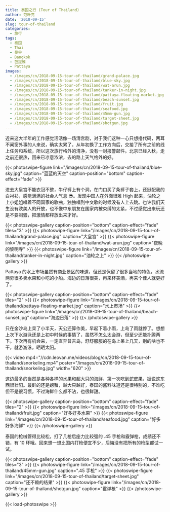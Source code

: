 ```yaml
---
title: 泰国之行 (Tour of Thailand)
author: 范叶亮
date: '2018-09-15'
slug: tour-of-thailand
categories:
  - 旅行
tags:
  - 泰国
  - Thai
  - 曼谷
  - Bangkok
  - 芭提雅
  - Pattaya
images:
  - /images/cn/2018-09-15-tour-of-thailand/grand-palace.jpg
  - /images/cn/2018-09-15-tour-of-thailand/blue-sky.jpg
  - /images/cn/2018-09-15-tour-of-thailand/wat-arun.jpg
  - /images/cn/2018-09-15-tour-of-thailand/tanker-in-night.jpg
  - /images/cn/2018-09-15-tour-of-thailand/pattaya-floating-market.jpg
  - /images/cn/2018-09-15-tour-of-thailand/beach-sunset.jpg
  - /images/cn/2018-09-15-tour-of-thailand/fruit.jpg
  - /images/cn/2018-09-15-tour-of-thailand/seafood.jpg
  - /images/cn/2018-09-15-tour-of-thailand/45mm-gun.jpg
  - /images/cn/2018-09-15-tour-of-thailand/target-sheet.jpg
  - /images/cn/2018-09-15-tour-of-thailand/shotgun.jpg
---
```


近来这大半年的工作感觉活活像一场清宫剧，对于我们这种一心只想撸代码，两耳不闻窗外事的人来说，确实太累了。从年初换了工作方向后，交接了所有之前的线上任务和系统，所以这次旅行格外的清净，没有一封报警邮件。北京已经入秋，走之前还很热，回来已凉意浓浓，去的路上天气格外的好。

{{< photoswipe-figure link="/images/cn/2018-09-15-tour-of-thailand/blue-sky.jpg" caption="蓝蓝的天空" caption-position="bottom" caption-effect="fade" >}}

进去大皇宫不能衣冠不整，牛仔裤上有个洞，在门口买了条裤子套上，还挺配我的白衬衫，感觉满满的社会人气息 :sunglasses:。发现中国人在外面很难 High 起来，油轮之上小姐姐唱着不同国家的歌曲，独独唱到中文歌的时候没有人上去跳。也许我们天生没有欧美人的开放，也不像中东朋友在国家内被束缚的太紧，不过感觉出来玩还是不要闷骚，把激情都释放出来才好。

{{< photoswipe-gallery caption-position="bottom" caption-effect="fade" tiles="3" >}}
{{< photoswipe-figure link="/images/cn/2018-09-15-tour-of-thailand/grand-palace.jpg" caption="大皇宫" >}}
{{< photoswipe-figure link="/images/cn/2018-09-15-tour-of-thailand/wat-arun.jpg" caption="夜晚的黎明寺" >}}
{{< photoswipe-figure link="/images/cn/2018-09-15-tour-of-thailand/tanker-in-night.jpg" caption="油轮之上" >}}
{{< /photoswipe-gallery >}}

Pattaya 的水上市场虽然有商业景区的味道，但还是保留了很多当地的特色，水流两旁很多卖水果和小吃的小船。海边的日落很美，再来杯美酒，再来个佳人就更好了。

{{< photoswipe-gallery caption-position="bottom" caption-effect="fade" tiles="2" >}}
{{< photoswipe-figure link="/images/cn/2018-09-15-tour-of-thailand/pattaya-floating-market.jpg" caption="水上市场" >}}
{{< photoswipe-figure link="/images/cn/2018-09-15-tour-of-thailand/beach-sunset.jpg" caption="海边日落" >}}
{{< /photoswipe-gallery >}}

只在金沙岛上呆了小半天，天公还算作美，早起下着小雨，上岛了雨就停了。想想上次下水游泳还是上初中时候的事情了，虽然不怎么太会游，但至少还能扑腾两下。下次再有机会来，一定直奔普吉岛，舒舒服服的在岛上呆上几天，别的啥也不干，就游游泳，晒晒太阳。

{{< video mp4="//cdn.leovan.me/videos/blog/cn/2018-09-15-tour-of-thailand/snorkeling.mp4" poster="/images/cn/2018-09-15-tour-of-thailand/snorkeling.jpg" width="620" >}}

这边最多的当然是各种各样的水果和超大只的海鲜，第一次吃到蛇皮果，据说这东西很壮阳。最鲜的还是螃蟹，越大只越好，泰国的酱料味道还是很特别的，不难吃但不是很习惯，不过海鲜什么都不沾，也很鲜甜。

{{< photoswipe-gallery caption-position="bottom" caption-effect="fade" tiles="2" >}}
{{< photoswipe-figure link="/images/cn/2018-09-15-tour-of-thailand/fruit.jpg" caption="好多好多水果" >}}
{{< photoswipe-figure link="/images/cn/2018-09-15-tour-of-thailand/seafood.jpg" caption="好多好多海鲜" >}}
{{< /photoswipe-gallery >}}

泰国的枪械管得比较松，打了几枪后座力比较强的 .45 手枪和霰弹枪，成绩还不错，有 10 环哦。回来想一想比国内打枪便宜不少，后悔没有把所有的枪型都试一试。

{{< photoswipe-gallery caption-position="bottom" caption-effect="fade" tiles="3" >}}
{{< photoswipe-figure link="/images/cn/2018-09-15-tour-of-thailand/45mm-gun.jpg" caption=".45 手枪" >}}
{{< photoswipe-figure link="/images/cn/2018-09-15-tour-of-thailand/target-sheet.jpg" caption="还不赖的结果" >}}
{{< photoswipe-figure link="/images/cn/2018-09-15-tour-of-thailand/shotgun.jpg" caption="霰弹枪" >}}
{{< /photoswipe-gallery >}}

{{< load-photoswipe >}}
